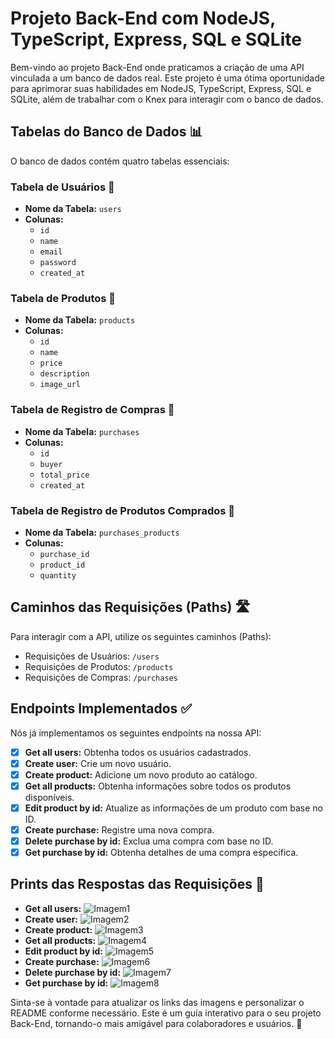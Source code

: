 # Projeto Back-End com NodeJS, TypeScript, Express, SQL e SQLite

Bem-vindo ao projeto Back-End onde praticamos a criação de uma API vinculada a um banco de dados real. Este projeto é uma ótima oportunidade para aprimorar suas habilidades em NodeJS, TypeScript, Express, SQL e SQLite, além de trabalhar com o Knex para interagir com o banco de dados.

## Tabelas do Banco de Dados 📊

O banco de dados contém quatro tabelas essenciais:

### Tabela de Usuários 👤

- **Nome da Tabela:** `users`
- **Colunas:**
  - `id`
  - `name`
  - `email`
  - `password`
  - `created_at`

### Tabela de Produtos 🛒

- **Nome da Tabela:** `products`
- **Colunas:**
  - `id`
  - `name`
  - `price`
  - `description`
  - `image_url`

### Tabela de Registro de Compras 💸

- **Nome da Tabela:** `purchases`
- **Colunas:**
  - `id`
  - `buyer`
  - `total_price`
  - `created_at`

### Tabela de Registro de Produtos Comprados 🧾

- **Nome da Tabela:** `purchases_products`
- **Colunas:**
  - `purchase_id`
  - `product_id`
  - `quantity`

## Caminhos das Requisições (Paths) 🛣

Para interagir com a API, utilize os seguintes caminhos (Paths):

- Requisições de Usuários: `/users`
- Requisições de Produtos: `/products`
- Requisições de Compras: `/purchases`

## Endpoints Implementados ✅

Nós já implementamos os seguintes endpoints na nossa API:

- [x]  **Get all users:** Obtenha todos os usuários cadastrados.
- [x]  **Create user:** Crie um novo usuário.
- [x]  **Create product:** Adicione um novo produto ao catálogo.
- [x]  **Get all products:** Obtenha informações sobre todos os produtos disponíveis.
- [x]  **Edit product by id:** Atualize as informações de um produto com base no ID.
- [x]  **Create purchase:** Registre uma nova compra.
- [x]  **Delete purchase by id:** Exclua uma compra com base no ID.
- [x]  **Get purchase by id:** Obtenha detalhes de uma compra específica.

## Prints das Respostas das Requisições 📸

- **Get all users:** ![Imagem1](link-da-imagem-1)
- **Create user:** ![Imagem2](link-da-imagem-2)
- **Create product:** ![Imagem3](link-da-imagem-3)
- **Get all products:** ![Imagem4](link-da-imagem-4)
- **Edit product by id:** ![Imagem5](link-da-imagem-5)
- **Create purchase:** ![Imagem6](link-da-imagem-6)
- **Delete purchase by id:** ![Imagem7](link-da-imagem-7)
- **Get purchase by id:** ![Imagem8](link-da-imagem-8)

Sinta-se à vontade para atualizar os links das imagens e personalizar o README conforme necessário. Este é um guia interativo para o seu projeto Back-End, tornando-o mais amigável para colaboradores e usuários. 🚀
